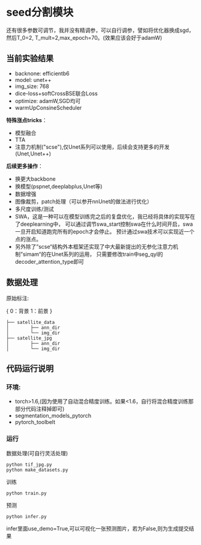 # seed分割模块

还有很多参数可调节，我并没有精调参，可以自行调参，譬如将优化器换成sgd，然后T_0=2, T_mult=2,max_epoch=70。(效果应该会好于adamW)

## 当前实验结果
- backnone: efficientb6
- model: unet++
- img_size: 768
- dice-loss+softCrossBSE联合Loss
- optimize: adamW,SGD均可
- warmUpConsineScheduler

**特殊涨点tricks**：
- 模型融合
- TTA
- 注意力机制("scse"),仅Unet系列可以使用，后续会支持更多的开发(Unet,Unet++)


**后续更多操作**：
- 换更大backbone
- 换模型(pspnet,deeplabplus,Unet等)
- 数据增强
- 图像裁剪，patch处理（可以参开nnUnet的做法进行优化）
- 多尺度训练/测试
- SWA，这是一种可以在模型训练完之后的复盘优化，我已经将具体的实现写在了deeplearning中，
可以通过调节swa_start控制swa在什么时间开启，swa一旦开启知道跑完所有的epoch才会停止。
预计通过swa技术可以实现近一个点的涨点。
- 另外除了”scse“结构外本框架还实现了中大最新提出的无参化注意力机制”simam“的在Unet系列的运用，
只需要修改train中seg_qyl的decoder_attention_type即可


## 数据处理
原始标注:

{
    0：背景
    1：前景
 }

```
├── satellite_data
│        ├── ann_dir
│        └── img_dir
├── satellite_jpg
│        ├── ann_dir
│        └── img_dir
```
## 代码运行说明
### 环境:
- torch>1.6,(因为使用了自动混合精度训练。如果<1.6，自行将混合精度训练那部分代码注释掉即可)
- segmentation_models_pytorch
- pytorch_toolbelt
### 运行
数据处理(可自行灵活处理)
```
python tif_jpg.py
python make_datasets.py
```
训练
```shell
python train.py
```
预测
```shell
python infer.py
```
infer里面use_demo=True,可以可视化一张预测图片，若为False,则为生成提交结果
